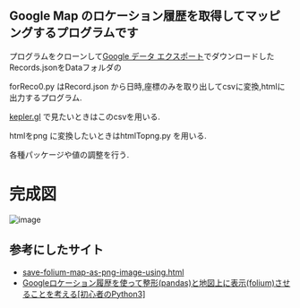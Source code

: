## Google Map のロケーション履歴を取得してマッピングするプログラムです
プログラムをクローンして[Google データ エクスポート](https://takeout.google.com/)でダウンロードしたRecords.jsonをDataフォルダの

forReco0.py はRecord.json から日時,座標のみを取り出してcsvに変換,htmlに出力するプログラム.

[kepler.gl](https://kepler.gl/demo) で見たいときはこのcsvを用いる.

htmlをpng に変換したいときはhtmlTopng.py を用いる.

各種パッケージや値の調整を行う.

# 完成図
![image](https://github.com/user-attachments/assets/eac7b683-69ea-4872-9f08-8304d6fbce4d)


## 参考にしたサイト
- [save-folium-map-as-png-image-using.html](https://nagasudhir.blogspot.com/2021/07/save-folium-map-as-png-image-using.html)
- [Googleロケーション履歴を使って整形(pandas)と地図上に表示(folium)させることを考える[初心者のPython3]](https://qiita.com/jam-goat/items/99dbdd4976544686a0ba)

